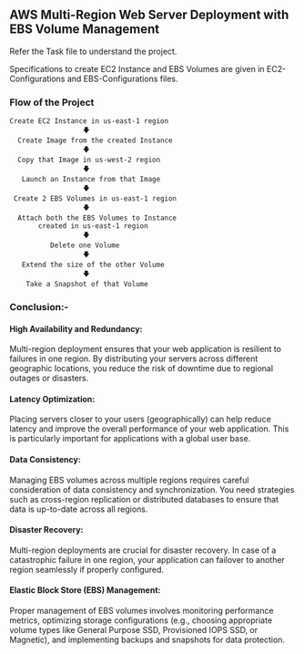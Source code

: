 ## AWS Multi-Region Web Server Deployment with EBS Volume Management

Refer the Task file to understand the project.

Specifications to create EC2 Instance and EBS Volumes are given in EC2-Configurations and EBS-Configurations files.

### Flow of the Project

    Create EC2 Instance in us-east-1 region
                      🡇
      Create Image from the created Instance
                      🡇
      Copy that Image in us-west-2 region
                      🡇
       Launch an Instance from that Image
                      🡇
     Create 2 EBS Volumes in us-east-1 region
                      🡇
      Attach both the EBS Volumes to Instance
           created in us-east-1 region
                      🡇
              Delete one Volume
                      🡇
       Extend the size of the other Volume
                      🡇
        Take a Snapshot of that Volume

### Conclusion:-

#### High Availability and Redundancy:

Multi-region deployment ensures that your web application is resilient to failures in one region.
By distributing your servers across different geographic locations, you reduce the risk of downtime due to regional outages or disasters.

#### Latency Optimization:

Placing servers closer to your users (geographically) can help reduce latency and improve the overall performance of your web application.
This is particularly important for applications with a global user base.

#### Data Consistency:

Managing EBS volumes across multiple regions requires careful consideration of data consistency and synchronization.
You need strategies such as cross-region replication or distributed databases to ensure that data is up-to-date across all regions.

#### Disaster Recovery:

Multi-region deployments are crucial for disaster recovery.
In case of a catastrophic failure in one region, your application can failover to another region seamlessly if properly configured.

#### Elastic Block Store (EBS) Management:

Proper management of EBS volumes involves monitoring performance metrics, optimizing storage configurations (e.g., choosing appropriate volume
types like General Purpose SSD, Provisioned IOPS SSD, or Magnetic), and implementing backups and snapshots for data protection.
